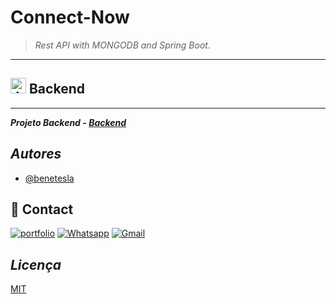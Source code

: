 # Connect-Now

> *Rest API with MONGODB and Spring Boot.*

---

## <img width="25px" src="https://user-images.githubusercontent.com/78994881/235503050-28fec3b1-1adc-48a2-b767-e4d560ccf1e7.png" alt="Javascript Icon" /> Backend

---

***Projeto Backend - [Backend](https://github.com/bc-fullstack-03/Bene_Connect-Now_backend/tree/main/backend)***

## *Autores*

- [@benetesla](https://github.com/benetesla)


## 🔗 Contact
[![portfolio](https://img.shields.io/badge/website-000000?style=for-the-badge&logo=About.me&logoColor=white)](https://bene-teslav1.vercel.app/)
[![Whatsapp](https://img.shields.io/badge/WhatsApp-25D366?style=for-the-badge&logo=whatsapp&logoColor=white)](https://api.whatsapp.com/send?phone=5519999528951)
[![Gmail](https://img.shields.io/badge/Gmail-D14836?style=for-the-badge&logo=gmail&logoColor=white)](mailto:benevaniosantos930@gmail.com?subject=&body=)

## *Licença*

[MIT](https://choosealicense.com/licenses/mit/)

